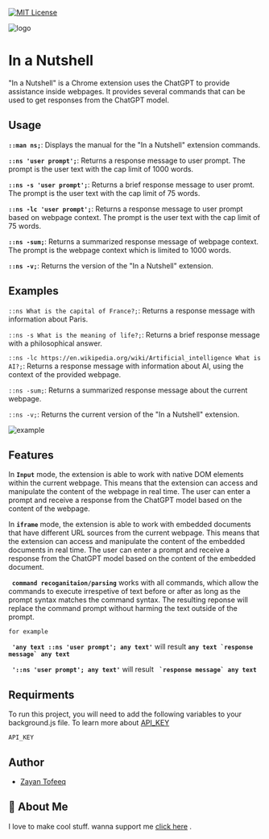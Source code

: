 

[![MIT License](https://img.shields.io/badge/License-MIT-green.svg)](https://choosealicense.com/licenses/mit/)




![logo](https://github.com/Zayant21/inanutshell/blob/master/nutshell.png?raw=true)
# In a Nutshell

"In a Nutshell" is a Chrome extension uses the ChatGPT to provide assistance inside webpages. It provides several commands that can be used to get responses from the ChatGPT model.

## Usage

**```::man ns;```**: Displays the manual for the "In a Nutshell" extension commands.

**```::ns 'user prompt';```**: Returns a response message to user prompt. The prompt is the user text with the cap limit of 1000 words.

**```::ns -s 'user prompt';```**: Returns a brief response message to user promt. The prompt is the user text with the cap limit of 75 words.

**```::ns -lc 'user prompt';```**: Returns a response message to user prompt based on webpage context. The prompt is the user text with the cap limit of 75 words.

**```::ns -sum;```**: Returns a summarized response message of webpage context. The prompt is the webpage context which is limited to 1000 words.

**```::ns -v;```**: Returns the version of the "In a Nutshell" extension.

## Examples
```::ns What is the capital of France?;```: Returns a response message with information about Paris.

```::ns -s What is the meaning of life?;```: Returns a brief response message with a philosophical answer.

```::ns -lc https://en.wikipedia.org/wiki/Artificial_intelligence What is AI?;```: Returns a response message with information about AI, using the context of the provided webpage.

```::ns -sum;```: Returns a summarized response message about the current webpage.

```::ns -v;```: Returns the current version of the "In a Nutshell" extension.

![example](https://media.giphy.com/media/v1.Y2lkPTc5MGI3NjExZTVhMmVkMGM5MGZhMTZhM2U5NGUxZjIxZDY2MWY2MDg0ZDU0ZTA2MiZlcD12MV9pbnRlcm5hbF9naWZzX2dpZklkJmN0PWc/TeEyWvTRAnVFeE2PJL/giphy.gif)


## Features
 In **```Input```** mode, the extension is able to work with native DOM elements within the current webpage. This means that the extension can access and manipulate the content of the webpage in real time. The user can enter a prompt and receive a response from the ChatGPT model based on the content of the webpage.

 In **```iframe```** mode, the extension is able to work with embedded documents that have different URL sources from the current webpage. This means that the extension can access and manipulate the content of the embedded documents in real time. The user can enter a prompt and receive a response from the ChatGPT model based on the content of the embedded document.

 **``` command recoganitaion/parsing```** works with all commands, which allow the commands to execute irrespetive of text before or after as long as the prompt syntax matches the command syntax. The resulting reponse will replace the command prompt without harming the text outside of the prompt.

```for example```

**``` 'any text ::ns 'user prompt'; any text'```** will result **```any text `response message` any text```**

**``` '::ns 'user prompt'; any text'```** will result **``` `response message` any text```**

## Requirments

To run this project, you will need to add the following variables to your background.js file. To learn more about [API_KEY](https://platform.openai.com/docs/api-reference/introduction)

`API_KEY`


## Author
- [Zayan Tofeeq](https://www.github.com/Zayant21)
## 🚀 About Me
I love to make cool stuff. wanna support me [click here](https://www.youtube.com/watch?v=dQw4w9WgXcQ&ab_channel=RickAstley) .
